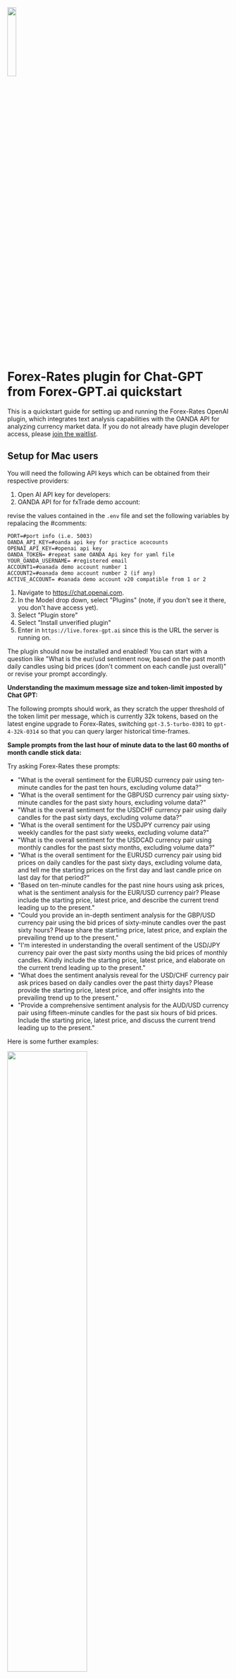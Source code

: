
<img src="https://github.com/hatgit/forex-gpt/assets/5213035/c461f57b-d977-4c95-bc9f-de6abac01501" width="20%" height="auto">


# Forex-Rates plugin for Chat-GPT from Forex-GPT.ai quickstart

This is a quickstart guide for setting up and running the Forex-Rates OpenAI plugin, which integrates text analysis capabilities with the OANDA API for analyzing currency market data. If you do not already have plugin developer access, please [join the waitlist](https://openai.com/waitlist/plugins).

## Setup for Mac users

You will need the following API keys which can be obtained from their respective providers:

1) Open AI API key for developers:
2) OANDA API for for fxTrade demo account: 

revise the values contained in the `.env` file and set the following variables by repalacing the #comments: 

```HOST=#hosting info (i.e. 0.0.0.0)
PORT=#port info (i.e. 5003)
OANDA_API_KEY=#oanda api key for practice acocounts
OPENAI_API_KEY=#openai api key
OANDA_TOKEN= #repeat same OANDA Api key for yaml file
YOUR_OANDA_USERNAME= #registered email 
ACCOUNT1=#oanada demo account number 1
ACCOUNT2=#oanada demo account number 2 (if any)
ACTIVE_ACCOUNT= #oanada demo account v20 compatible from 1 or 2 
```

1. Navigate to https://chat.openai.com. 
2. In the Model drop down, select "Plugins" (note, if you don't see it there, you don't have access yet).
3. Select "Plugin store"
4. Select "Install unverified plugin"
5. Enter in `https://live.forex-gpt.ai` since this is the URL the server is running on.

The plugin should now be installed and enabled! You can start with a question like "What is the eur/usd sentiment now, based on the past month daily candles using bid prices (don't comment on each candle just overall)" or revise your prompt accordingly. 

**Understanding the maximum message size and token-limit imposted by Chat GPT:**

The following prompts should work, as they scratch the upper threshold of the token limit per message, which is currently 32k tokens, based on the latest engine upgrade to Forex-Rates, switching `gpt-3.5-turbo-0301` to `gpt-4-32k-0314` so that you can query larger historical time-frames. 

**Sample prompts from the last hour of minute data to the last 60 months of month candle stick data:**

Try asking Forex-Rates these prompts:

* "What is the overall sentiment for the EURUSD currency pair using ten-minute candles for the past ten hours, excluding volume data?"
* "What is the overall sentiment for the GBPUSD currency pair using sixty-minute candles for the past sixty hours, excluding volume data?"
* "What is the overall sentiment for the USDCHF currency pair using daily candles for the past sixty days, excluding volume data?"
* "What is the overall sentiment for the USDJPY currency pair using weekly candles for the past sixty weeks, excluding volume data?"
* "What is the overall sentiment for the USDCAD currency pair using monthly candles for the past sixty months, excluding volume data?"
* "What is the overall sentiment for the EURUSD currency pair using bid prices on daily candles for the past sixty days, excluding volume data, and tell me the starting prices on the first day and last candle price on last day for that period?" 
* "Based on ten-minute candles for the past nine hours using ask prices, what is the sentiment analysis for the EUR/USD currency pair? Please include the starting price, latest price, and describe the current trend leading up to the present."
* "Could you provide an in-depth sentiment analysis for the GBP/USD currency pair using the bid prices of sixty-minute candles over the past sixty hours? Please share the starting price, latest price, and explain the prevailing trend up to the present."
* "I'm interested in understanding the overall sentiment of the USD/JPY currency pair over the past sixty months using the bid prices of monthly candles. Kindly include the starting price, latest price, and elaborate on the current trend leading up to the present."
* "What does the sentiment analysis reveal for the USD/CHF currency pair ask prices based on daily candles over the past thirty days? Please provide the starting price, latest price, and offer insights into the prevailing trend up to the present."
* "Provide a comprehensive sentiment analysis for the AUD/USD currency pair using fifteen-minute candles for the past six hours of bid prices. Include the starting price, latest price, and discuss the current trend leading up to the present."


Here is some further examples: 

<img src="https://github.com/hatgit/forex-gpt/assets/5213035/f907108f-dc9b-4fa5-9521-b6bb2fbfad96" width="60%" height="auto">

 
Another example of interacting with the Chat-GPT in a way that will trigger the Forex-Rates plugin to elicit a response from the OANDA API, by asking:"what is the bid ask spread on the latest 1 minute candle from oanda" where it will default to using the eur/usd pair (alternativley you can ask for a supported currency in your prompt). 

<img src="https://github.com/hatgit/forex-gpt/assets/5213035/7098e22c-b26b-4a3d-8d55-8c7bd16a38d3" width="60%" height="auto">


## Here is a short video demonstrating the Forex-Rates plugin responding in real-time to a query: 

https://github.com/hatgit/forex-gpt/assets/5213035/4e029080-9b86-44fc-a3a1-b347045b1844




## Forex-Rates Plugin Flowchart

![Forex-GPT-plugin-flow-chart drawio](https://github.com/hatgit/forex-gpt/assets/5213035/85c42c3f-54b4-46f4-b107-c595b9d3e1fc)

## Overview of how Forex-Rates plugin works:

1. Imports necessary libraries and modules.

2. Configures Flask app and CORS settings.

3. Defines the following routes:

   - **"/generate" (POST)**
     - Takes a 'prompt' and 'temperature' from the request's JSON.
     - Generates text using OpenAI's Completion API with the specified 'prompt' and 'temperature'.
     - Returns the generated text as a JSON response.

   - **"/complete" (POST)**
     - Takes 'text' from the request's JSON.
     - Uses OpenAI's Completion API to complete the provided 'text'.
     - Returns the completed text as a JSON response.

   - **"/search" (POST)**
     - Takes a 'query' from the request's JSON.
     - Uses OpenAI's Completion API to generate a response to the query.
     - Returns the generated text as a JSON response.

   - **"/playground" (POST)**
     - Takes 'code' from the request's JSON.
     - Uses OpenAI's Completion API to generate a response to the code.
     - Returns the generated text as a JSON response.

   - **"/logo.png" (GET)**
     - Serves a logo image from the current directory.

   - **"/openapi.yaml" (GET)**
     - Serves an OpenAPI specification file from the current directory.

   - **"/.well-known/ai-plugin.json" (GET)**
     - Serves an AI plugin manifest file from the .well-known directory.

   - **"/prices" (GET/POST)**
     - Depending on the method, takes parameters from the request's JSON or arguments.
     - Checks if all required parameters are provided.
     - If not, returns a prompt message as a JSON response.
     - If yes, retrieves the price data from Oanda using the parameters.
     - Returns the price data as a JSON response.

   - **"/api/analyze" (POST)**
     - Takes parameters from the request's JSON.
     - If 'from_time' is not provided, calculates it as 2 days before the current time.
     - Analyzes the market using the parameters.
     - Returns the market sentiment as a JSON response.

4. Defines the OpenAIPlugin class:
   - Initializes the Oanda and OpenAI clients.
   - Defines methods to analyze the market and get Oanda candles.

5. Prints Oanda and OpenAI API keys.

6. Lists all available OpenAI engines and prints their IDs.

7. Runs the Flask app on host '0.0.0.0' and port '5003'.

8. Requires the user to point the Chat-GPT developer plugin interface to the localhost URL (i.e., `http://localhost:5003`).

9. The plugin is loaded into Chat-GPT and can be enabled.

10. User asks Chat-GPT for analysis or sentiment on a supported currency pair (i.e., EUR/USD) for a specific duration (i.e., 1 week) and time-series (daily interval), and the plugin triggers and formats the request to the broker API to retrieve prices and perform calculations as per the Main.py file (see flow chart below).

<img width="1587" alt="Main-dot-py-Application-flow-chart" src="https://github.com/hatgit/forex-gpt/assets/5213035/e009fe63-0e37-45e9-8e0b-b5e69d4fd574">


## Getting help

**Open AI API resources:**

If you run into issues or have questions building a plugin, please join our [Developer community forum](https://community.openai.com/c/chat-plugins/20).
* https://chat.openai.com/?model=gpt-4-plugins
* https://platform.openai.com/docs/plugins/introduction
* https://chat.openai.com/

**OANDA API developer resources**: 

* https://github.com/hootnot/oandapyV20-examples
* https://github.com/oanda/v20-python-samples
* https://pypi.org/project/v20/
* https://developer.oanda.com/
* https://developer.oanda.com/rest-live-v20/introduction/
* https://developer.oanda.com/rest-live-v20/pricing-ep/#CurrentPrices
* https://developer.oanda.com/rest-live-v20/account-df/

## Major Currency Pairs
These are the most traded currency pairs in the world, representing the world's largest economies. They include:

- EUR/USD (Euro / United States Dollar)
- USD/JPY (United States Dollar / Japanese Yen)
- GBP/USD (British Pound Sterling / United States Dollar)
- USD/CHF (United States Dollar / Swiss Franc)
- AUD/USD (Australian Dollar / United States Dollar)
- USD/CAD (United States Dollar / Canadian Dollar)
- NZD/USD (New Zealand Dollar / United States Dollar)
- USD/MXN (United States Dollar / Mexican Peso)
- USD/HUF (United States Dollar / Hungarian Forint)
- USD/TRY (United States Dollar / Turkish Lira)
- USD/CNH (United States Dollar / Chinese Yuan)
- USD/PLN (United States Dollar / Polish Zloty)
- USD/DKK (United States Dollar / Danish Krone)
- USD/NOK (United States Dollar / Norwegian Krone)
- USD/SEK (United States Dollar / Swedish Krona)
- USD/HKD (United States Dollar / Hong Kong Dollar)
- USD/SGD (United States Dollar / Singapore Dollar)
- USD/CZK (United States Dollar / Czech Koruna)
- USD/ZAR (United States Dollar / South African Rand)
- USD/THB (United States Dollar / Thai Baht)


## Cross Currency Pairs
These pairs do not include the US dollar but include the major currencies like the Euro, the UK Pound, and Yen. Examples include:
- EUR/GBP (Euro / British Pound Sterling)
- EUR/AUD (Euro / Australian Dollar)
- GBP/JPY (British Pound Sterling / Japanese Yen)
- EUR/JPY (Euro / Japanese Yen)
- GBP/CHF (British Pound Sterling / Swiss Franc)
- GBP/CAD (British Pound Sterling / Canadian Dollar)
- EUR/CHF (Euro / Swiss Franc)
- AUD/JPY (Australian Dollar / Japanese Yen)
- CHF/JPY (Swiss Franc / Japanese Yen)
- EUR/CAD (Euro / Canadian Dollar)
- EUR/ZAR (Euro / South African Rand)
- EUR/NOK (Euro / Norwegian Krone)
- NZD/JPY (New Zealand Dollar / Japanese Yen)
- NZD/CAD (New Zealand Dollar / Canadian Dollar)
- NZD/CHF (New Zealand Dollar / Swiss Franc)
- AUD/CAD (Australian Dollar / Canadian Dollar)
- GBP/AUD (British Pound Sterling / Australian Dollar)
- GBP/NZD (British Pound Sterling / New Zealand Dollar)
- AUD/SGD (Australian Dollar / Singapore Dollar)
- AUD/CHF (Australian Dollar / Swiss Franc)
- AUD/HKD (Australian Dollar / Hong Kong Dollar)
- NZD/SGD (New Zealand Dollar / Singapore Dollar)
- NZD/HKD (New Zealand Dollar / Hong Kong Dollar)
- SGD/JPY (Singapore Dollar / Japanese Yen)
- HKD/JPY (Hong Kong Dollar / Japanese Yen)
- CHF/HKD (Swiss Franc / Hong Kong Dollar)
- TRY/JPY (Turkish Lira / Japanese Yen)
- CHF/ZAR (Swiss Franc / South African Rand)
- GBP/ZAR (British Pound Sterling / South African Rand)
- EUR/HKD (Euro / Hong Kong Dollar)
- GBP/HKD (British Pound Sterling / Hong Kong Dollar)
- EUR/CZK (Euro / Czech Koruna)
- CAD/JPY (Canadian Dollar / Japanese Yen)


## Cryptocurrency Pairs
OANDA also supports some cryptocurrency pairs like:

- BTC/USD (Bitcoin / United States Dollar)
- ETH/USD (Ethereum / United States Dollar)

Please note that the availability of currency pairs may depend on the region and the specific regulations applicable to forex trading in that region. It's always a good idea to check the OANDA API documentation or contact OANDA support for the most accurate and up-to-date information.


## Disclaimer

**Risk Warning: Trading in currency markets involves substantial risk of loss and is not suitable for everyone.** The Forex Rates plugin provided in this repository is intended for informational purposes only and should not be considered as financial or investment advice. Before making any trading decisions, it is important to conduct thorough research, seek professional guidance, and fully understand the risks involved.

**No Warranty:** The Forex Rates plugin is provided "as is" without any warranties or guarantees. The authors and contributors of this repository do not make any representations or warranties, express or implied, regarding the accuracy, reliability, or completeness of the plugin or its suitability for any particular purpose.

**MIT License:** The Forex GPT plugin is released under the [MIT License](https://github.com/hatgit/forex-gpt/blob/main/LICENSE). Please refer to the [LICENSE](https://github.com/hatgit/forex-gpt/blob/main/LICENSE) file for more details.

By using the Forex-Rates plugin, you acknowledge and agree to the above disclaimer and understand the associated risks of currency market trading, and the limitations of large language models (LLMs) such as Chat-GPT which may produce inaccurate information about people, places, or facts. The authors and contributors of this repository shall not be held responsible for any losses or damages incurred as a result of using the plugin.

